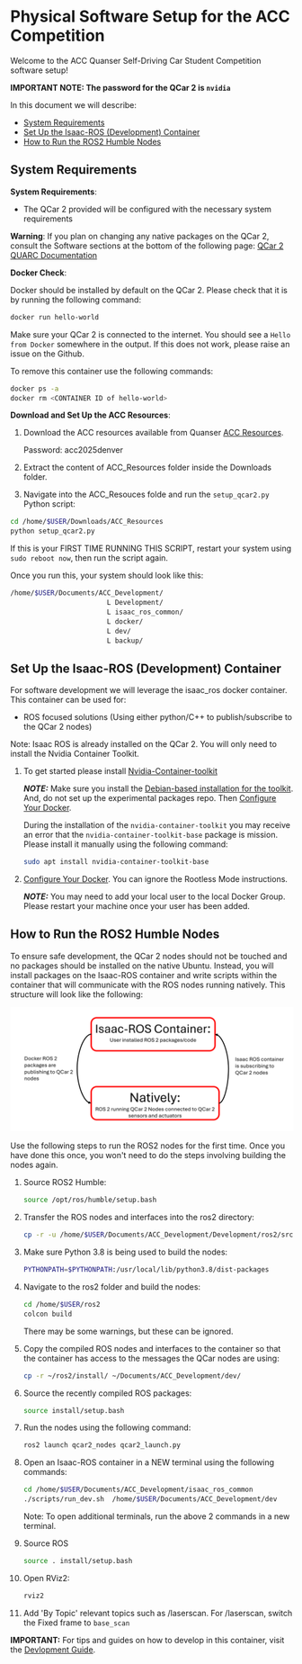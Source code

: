 # Physical Software Setup for the ACC Competition <!-- omit in toc -->

Welcome to the ACC Quanser Self-Driving Car Student Competition software setup!

**IMPORTANT NOTE: The password for the QCar 2 is `nvidia`**

In this document we will describe:

- [System Requirements](#system-requirements)
- [Set Up the Isaac-ROS (Development) Container](#set-up-the-isaac-ros-development-container)
- [How to Run the ROS2 Humble Nodes](#how-to-run-the-ros2-humble-nodes)

## System Requirements

**System Requirements**:

- The QCar 2 provided will be configured with the necessary system requirements

**Warning**: If you plan on changing any native packages on the QCar 2, consult the Software sections at the bottom of the following page: [QCar 2 QUARC Documentation](https://docs.quanser.com/quarc/documentation/qcar2.html)

**Docker Check**:

Docker should be installed by default on the QCar 2. Please check that it is by running the following command:

```bash
docker run hello-world
```

Make sure your QCar 2 is connected to the internet. You should see a `Hello from Docker` somewhere in the output. If this does not work, please raise an issue on the Github.

To remove this container use the following commands:

```bash
docker ps -a
docker rm <CONTAINER ID of hello-world>
```

**Download and Set Up the ACC Resources**:

1. Download the ACC resources available from Quanser [ACC Resources](https://quanserinc.box.com/s/g2690n3jwbhquwr8uqdz0b45m5wx945z).

   Password: acc2025denver

2. Extract the content of ACC_Resources folder inside the Downloads folder.

3. Navigate into the ACC_Resouces folde and run the `setup_qcar2.py` Python script:

```bash
cd /home/$USER/Downloads/ACC_Resources
python setup_qcar2.py
```

If this is your FIRST TIME RUNNING THIS SCRIPT, restart your system using `sudo reboot now`, then run the script again.

Once you run this, your system should look like this:

``` bash
/home/$USER/Documents/ACC_Development/ 
                        L Development/
                        L isaac_ros_common/
                        L docker/
                        L dev/
                        L backup/
```

## Set Up the Isaac-ROS (Development) Container

For software development we will leverage the isaac_ros docker container. This container can be used for:

- ROS focused solutions (Using either python/C++ to publish/subscribe to the QCar 2 nodes)

Note: Isaac ROS is already installed on the QCar 2. You will only need to install the Nvidia Container Toolkit.

1. To get started please install [Nvidia-Container-toolkit](https://docs.nvidia.com/datacenter/cloud-native/container-toolkit/latest/install-guide.html#installing-the-nvidia-container-toolkit)

    **_NOTE:_**  Make sure you install the [Debian-based installation for the toolkit](https://docs.nvidia.com/datacenter/cloud-native/container-toolkit/latest/install-guide.html#with-apt-ubuntu-debian). And, do not set up the experimental packages repo. Then [Configure Your Docker](https://docs.nvidia.com/datacenter/cloud-native/container-toolkit/latest/install-guide.html#configuring-docker).

    During the installation of the `nvidia-container-toolkit` you may receive an error that the `nvidia-container-toolkit-base` package is mission. Please install it manually using the following command:

    ```bash
    sudo apt install nvidia-container-toolkit-base
    ```

2. [Configure Your Docker](https://docs.nvidia.com/datacenter/cloud-native/container-toolkit/latest/install-guide.html#configuring-docker). You can ignore the Rootless Mode instructions.

    **_NOTE:_**  You may need to add your local user to the local Docker Group. Please restart your machine once your user has been added.

## How to Run the ROS2 Humble Nodes

To ensure safe development, the QCar 2 nodes should not be touched and no packages should be installed on the native Ubuntu. Instead, you will install packages on the Isaac-ROS container and write scripts within the container that will communicate with the ROS nodes running natively. This structure will look like the following:

![Development Structure](https://github.com/quanser/ACC-Competition-2025/blob/stage2/Software_Guides/Pictures/software_architecture_stage2.png)

Use the following steps to run the ROS2 nodes for the first time. Once you have done this once, you won't need to do the steps involving building the nodes again.

1. Source ROS2 Humble:

    ```bash
    source /opt/ros/humble/setup.bash
    ```

2. Transfer the ROS nodes and interfaces into the ros2 directory:

    ```bash
    cp -r -u /home/$USER/Documents/ACC_Development/Development/ros2/src /home/$USER/ros2
    ```

3. Make sure Python 3.8 is being used to build the nodes:

    ```bash
    PYTHONPATH=$PYTHONPATH:/usr/local/lib/python3.8/dist-packages
    ```

4. Navigate to the ros2 folder and build the nodes:

    ```bash
    cd /home/$USER/ros2
    colcon build
    ```

    There may be some warnings, but these can be ignored.

5. Copy the compiled ROS nodes and interfaces to the container so that the container has access to the messages the QCar nodes are using:

    ```bash
    cp -r ~/ros2/install/ ~/Documents/ACC_Development/dev/
    ```

6. Source the recently compiled ROS packages:

    ```bash
    source install/setup.bash
    ```

7. Run the nodes using the following command:

    ```bash
    ros2 launch qcar2_nodes qcar2_launch.py
    ```

8. Open an Isaac-ROS container in a NEW terminal using the following commands:

    ```bash
    cd /home/$USER/Documents/ACC_Development/isaac_ros_common
    ./scripts/run_dev.sh  /home/$USER/Documents/ACC_Development/dev
    ```

    Note: To open additional terminals, run the above 2 commands in a new terminal.

9. Source ROS

    ```bash
    source . install/setup.bash
    ```

10. Open RViz2:

    ```bash
    rviz2
    ```

11. Add 'By Topic' relevant topics such as /laserscan. For /laserscan, switch the Fixed frame to `base_scan`

**IMPORTANT:** For tips and guides on how to develop in this container, visit the [Devlopment Guide](https://github.com/quanser/ACC-Competition-2025/blob/main/Software_Guides/Development%20Guide.md).
